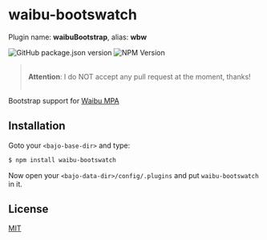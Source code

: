 # waibu-bootswatch

Plugin name: **waibuBootstrap**, alias: **wbw**

![GitHub package.json version](https://img.shields.io/github/package-json/v/ardhi/waibu-bootswatch) ![NPM Version](https://img.shields.io/npm/v/waibu-bootswatch)

> <br />**Attention**: I do NOT accept any pull request at the moment, thanks!<br /><br />

Bootstrap support for [Waibu MPA](https://github.com/ardhi/waibu-mpa)

## Installation

Goto your ```<bajo-base-dir>``` and type:

```bash
$ npm install waibu-bootswatch
```

Now open your ```<bajo-data-dir>/config/.plugins``` and put ```waibu-bootswatch``` in it.

## License

[MIT](LICENSE)